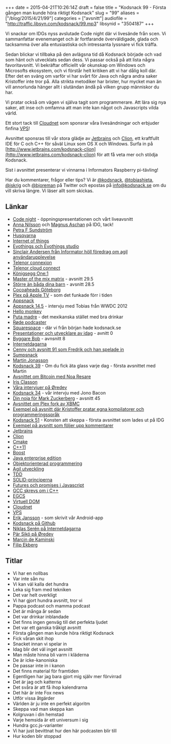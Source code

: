 +++
date = 2015-04-21T10:26:14Z
draft = false
title = "Kodsnack 99 - Första gången man kunde höra riktigt Kodsnack"
slug = "99"
aliases = ["/blog/2015/4/21/99"]
categories = ["avsnitt"]
audiofile = "http://traffic.libsyn.com/kodsnack/99.mp3"
libsynid = "3504187"
+++

Vi snackar om IDGs nyss avslutade Code night där vi livesände från scen. Vi sammanfattar evenemanget och är fortfarande överväldigade, glada och tacksamma över alla entusiastiska och intressanta lyssnare vi fick träffa.

Sedan blickar vi tillbaka på den avlägsna tid då Kodsnack började och vad som hänt och utvecklats sedan dess. Vi passar också på att lista några favoritavsnitt. Vi bekräftar officiellt vår okunskap om Windows och Microsofts ekosystem, och vi förstår helt kritiken att vi har dålig koll där. Efter det en sväng om varför vi har svårt för Java och några andra saker Kristoffer inte tror på. Alla strikta metodiker har brister, hur mycket man än vill annorlunda hänger allt i slutändan ändå på vilken grupp människor du har.

Vi pratar också om vägen vi själva tagit som programmerare. Att lära sig nya saker, att inse och omfamna att man inte kan något och Javascripts vilda värld.

Ett stort tack till [Cloudnet](http://www.cloudnet.se) som sponsrar våra livesändningar och erbjuder finfina  [VPS](http://en.wikipedia.org/wiki/Virtual_private_server)!

Avsnittet sponsras till vår stora glädje av [Jetbrains](http://www.jetbrains.com) och [Clion](http://www.jetbrains.com/kodsnack-clion), ett kraftfullt IDE för C och C++ för såväl Linux som OS X och Windows. Surfa in på [http://www.jetbrains.com/kodsnack-clion](http://www.jetbrains.com/kodsnack-clion) för att få veta mer och stödja Kodsnack.

Sist i avsnittet presenterar vi vinnarna i Informators Raspberry pi-tävling!

Har du kommentarer, frågor eller tips? Vi är [@kodsnack](https://www.twitter.com/kodsnack), [@tobiashieta](https://www.twitter.com/tobiashieta), [@iskrig](https://www.twitter.com/iskrig) och [@bjoreman](https://www.twitter.com/bjoreman) på Twitter och epostas på [info@kodsnack.se](mailto:info@kodsnack.se) om du vill skriva längre. Vi läser allt som skickas.

## Länkar ##
* [Code night](http://computersweden.idg.se/2.2683/1.621811/godbitarna-fran-code-night?queryText=code%20night) - öppningspresentationen och vårt liveavsnitt
* [Anna Nilsson](http://se.linkedin.com/pub/anna-nilsson/11/777/134) och [Magnus Aschan](http://twitter.com/#!/magnusaschan) på IDG, tack!
* [Petra F Sundström](https://www.twitter.com/petrasunds)
* [Husqvarna](http://www.husqvarnagroup.com/en)
* [Internet of things](http://en.wikipedia.org/wiki/Internet_of_Things)
* [Evothings och Evothings studio](http://evothings.com/)
* [Sinclair Andersen från Informator höll föredrag om agil användarupplevelse](http://informatorutbildning.blogspot.se/2015/03/agile-ux-att-anvandartesta-i.html)
* [Telenor connexion](http://www.telenorconnexion.com/)
* [Telenor cloud connect](http://www.telenorconnexion.com/stories/end-to-end-solution)
* [Königsegg One:1](http://koenigsegg.com/one1/)
* [Master of the mix matrix](http://kodsnack.se/29.5/) - avsnitt 29.5
* [Större än båda dina barn](http://kodsnack.se/28.5/) - avsnitt 28.5
* [Cocoaheads Göteborg](http://www.meetup.com/cocoaheads-goteborg/)
* [Plex på Apple TV](http://www.99mac.se/artikel/4143-anvand-plex-i-apple-tv-utan-jailbreak) - som det funkade förr i tiden
* [Appsnack](http://appsnack.se/)
* [Appsnack 14,5](http://www.apptv.se/appsnack/wwdc-intervju-med-tobias-hieta/) - intervju med Tobias från WWDC 2012
* [Hello monkey](http://hellomonkey.net/)
* [Puta madre](http://www.putamadre.se/) - det mexikanska stället med bra drinkar
* [Røde podcaster](http://www.rode.com/microphones/podcaster)
* [Squarespace](http://squarespace.com/) - där vi från början hade kodsnack.se
* [Presentationer och utvecklare av idag](http://kodsnack.se/0/) - avnitt 0
* [Byggare Bob](http://kodsnack.se/8/) - avnsnitt 8
* [Internetdagarna](https://internetdagarna.se/)
* [Cenny och avsnitt 91 som Fredrik och han spelade in](http://kodsnack.se/91/)
* [Sumpsnack](http://www.kodsnack.se/sumpsnack)
* [Martin Jonasson](https://twitter.com/grapefrukt)
* [Kodsnack 39](http://kodsnack.se/39/) - Om du fick äta glass varje dag - första avsnittet med Martin
* [Avsnittet om Bitcoin med Noa Resare](http://kodsnack.se/42/)
* [Iris Classon](http://irisclasson.com/)
* [Våra intervjuer på Øredev](http://kodsnack.se/video/)
* [Kodsnack 34](http://kodsnack.se/34/) - vår intervju med Jono Bacon
* [Din noja för Mark Zuckerberg](http://kodsnack.se/45/) - avsnitt 45
* [Avsnittet om Plex fork av XBMC](http://kodsnack.se/12/)
* [Exempel på avsnitt där Kristoffer pratar egna kompilatorer och programmeringsspråk](http://kodsnack.se/56/)
* [Kodsnack 51](http://kodsnack.se/51/) - Konsten att skeppa - första avsnittet som lades ut på IDG
* [Exempel på avsnitt som följer upp kommentarer](http://kodsnack.se/86/)
* [Jetbrains](http://www.jetbrains.com)
* [Clion](http://www.jetbrains.com/kodsnack-clion)
* [Cmake](http://www.cmake.org/overview/)
* [C++11](http://en.wikipedia.org/wiki/C%2B%2B11)
* [Boost](http://en.wikipedia.org/wiki/Boost_%28C%2B%2B_libraries%29)
* [Java enterprise edition](http://en.wikipedia.org/wiki/Java_Platform,_Enterprise_Edition)
* [Objektorienterad programmering](http://en.wikipedia.org/wiki/Object-oriented_programming)
* [Agil utveckling](http://en.wikipedia.org/wiki/Agile_software_development)
* [TDD](http://en.wikipedia.org/wiki/Test-driven_development)
* [SOLID-principerna](http://en.wikipedia.org/wiki/SOLID_%28object-oriented_design%29)
* [Futures och promises i Javascript](https://developer.mozilla.org/en-US/docs/Web/JavaScript/Reference/Global_Objects/Promise)
* [GCC skrevs om i C++](https://lwn.net/Articles/542457/)
* [EGCS](http://en.wikipedia.org/wiki/GNU_Compiler_Collection#History)
* [Virtuell DOM](http://en.wikipedia.org/wiki/React_%28JavaScript_library%29#Virtual_DOM)
* [Cloudnet](http://www.cloudnet.se)
* [VPS](http://en.wikipedia.org/wiki/Virtual_private_server)
* [Erik Jansson](https://github.com/Meldanya) - som skrivit vår Android-app
* [Kodsnack på Github](https://github.com/kodsnack)
* [Niklas Serén på Internetdagarna](https://twitter.com/nikvilarino)
* [Pär Sikö på Øredev](https://www.linkedin.com/pub/p%C3%A4r-sik%C3%B6/1/203/94)
* [Marcin de Kaminski](http://dekaminski.se/)
* [Filip Ekberg](https://twitter.com/fekberg)

## Titlar ##
* Vi har en nollbas
* Var inte sån nu
* Vi kan väl kalla det hundra
* Leka sig fram med tekniken
* Det var helt overkligt
* Vi har gjort hundra avsnitt, tror vi
* Pappa podcast och mamma podcast
* Det är många år sedan
* Det var drinkar inblandade
* Det finns ingen genväg till det perfekta ljudet
* Det var ett ganska tråkigt avsnitt
* Första gången man kunde höra riktigt Kodsnack
* Fick våran skit ihop
* Snacket innan vi spelar in
* Idag blir det väl inget avsnitt
* Man måste hinna bli varm i kläderna
* De är icke-kanoniska
* De passar inte in i kanon
* Det finns material för framtiden
* Egentligen har jag bara gjort mig själv mer förvirrad
* Det är jag och katterna
* Det svåra är att få ihop kalendrarna
* Det här är inte Fox news
* Utför vissa åtgärder
* Världen är ju inte en perfekt algoritm
* Skeppa vad man skeppa kan
* Kolgruvan i din hemstad
* Varje hemsida är ett universum i sig
* Hundra gcc.js-varianter
* Vi har just bevittnat hur den här podcasten blir till
* Hur koden blir stoppad